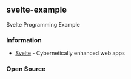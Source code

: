 ## svelte-example
Svelte Programming Example



### Information
- [Svelte](https://svelte.dev/) - Cybernetically enhanced web apps


### Open Source

